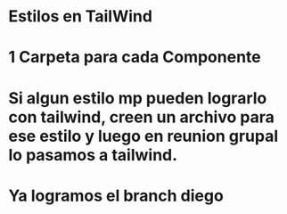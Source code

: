 # Estilos en TailWind
# 1 Carpeta para cada Componente

# Si algun estilo mp pueden  lograrlo con tailwind, creen un archivo para ese estilo y luego en reunion grupal lo pasamos a tailwind. 

# Ya logramos el branch diego
